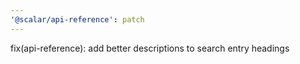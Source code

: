 ```yaml
---
'@scalar/api-reference': patch
---
```


fix(api-reference): add better descriptions to search entry headings

